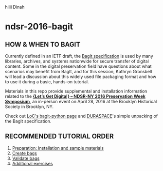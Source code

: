 hiiii Dinah


# ndsr-2016-bagit
## HOW & WHEN TO BAGIT

Currently defined in an IETF draft, the [BagIt specification](https://tools.ietf.org/html/draft-kunze-bagit-08) is used by many libraries, archives, and systems nationwide for secure transfer of digital content. Some in the digital preservation field have questions about what scenarios may benefit from BagIt, and for this session, Kathryn Gronsbell will lead a discussion about this widely used file packaging format and how to use it during a basic, hands-on tutorial. 

Materials in this repo provide supplemental and installation information related to the __[{Let’s Get Digital} – NDSR-NY 2016 Preservation Week Symposium](http://ndsr.nycdigital.org/ndsrsymposium/)__, an in-person event on April 28, 2016 at the Brooklyn Historical Society in Brooklyn, NY. 

Check out [LoC's bagit-python page](http://libraryofcongress.github.io/bagit-python/) and  [DURASPACE](https://wiki.duraspace.org/display/DPNC/BagIt+Specification)'s simple unpacking of the BagIt specification.

## RECOMMENDED TUTORIAL ORDER
1. [Preparation: Installation and sample materials](https://github.com/dinahhandel/ndsr-2016-bagit/blob/master/before-the-workshop.md)
2. [Create bags](https://github.com/kgrons/ndsr-2016-bagit/blob/master/create-bag.md)
3. [Validate bags](https://github.com/kgrons/ndsr-2016-bagit/blob/master/validate-bag.md)
4. [Additional exercises](https://github.com/kgrons/ndsr-2016-bagit/blob/master/more-bag-activities.md)
